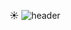 ☀️
![header](https://capsule-render.vercel.app/api?type=wave&color=1AD4FB&height=300&section=header&text=🍎🍀🌷🌿박준영의%20사이버%20텃밭🌺🌱🌾🌳&fontSize=48&fontColor=FBFCFC&animation=fadeIn)
